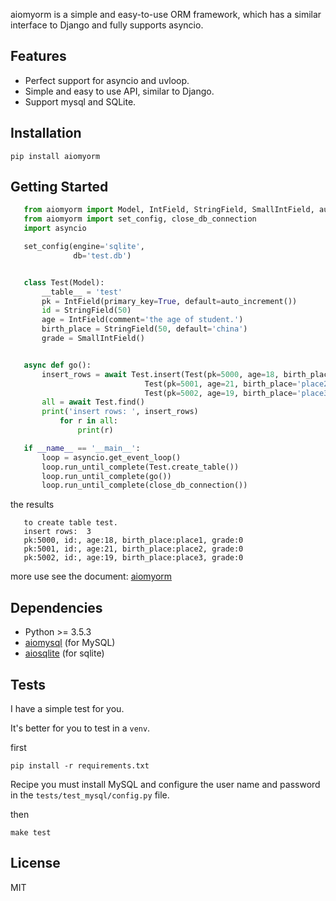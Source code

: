 aiomyorm is a simple and easy-to-use ORM framework, which has a similar interface to Django and fully supports asyncio.

## Features


* Perfect support for asyncio and uvloop.
* Simple and easy to use API, similar to Django.
* Support mysql and SQLite.

## Installation
```shell script
pip install aiomyorm
```
   

## Getting Started


```python
   from aiomyorm import Model, IntField, StringField, SmallIntField, auto_increment
   from aiomyorm import set_config, close_db_connection
   import asyncio

   set_config(engine='sqlite',
              db='test.db')


   class Test(Model):
       __table__ = 'test'
       pk = IntField(primary_key=True, default=auto_increment())
       id = StringField(50)
       age = IntField(comment='the age of student.')
       birth_place = StringField(50, default='china')
       grade = SmallIntField()


   async def go():
       insert_rows = await Test.insert(Test(pk=5000, age=18, birth_place='place1'),
                              Test(pk=5001, age=21, birth_place='place2'),
                              Test(pk=5002, age=19, birth_place='place3'))
       all = await Test.find()
       print('insert rows: ', insert_rows)
           for r in all:
               print(r)

   if __name__ == '__main__':
       loop = asyncio.get_event_loop()
       loop.run_until_complete(Test.create_table())
       loop.run_until_complete(go())
       loop.run_until_complete(close_db_connection())
```
the results
```text
   to create table test.
   insert rows:  3
   pk:5000, id:, age:18, birth_place:place1, grade:0
   pk:5001, id:, age:21, birth_place:place2, grade:0
   pk:5002, id:, age:19, birth_place:place3, grade:0
```

more use see the document: [aiomyorm](https://aiomyorm.readthedocs.io)

## Dependencies

* Python >= 3.5.3
* [aiomysql](https://github.com/aio-libs/aiomysql) (for MySQL)
* [aiosqlite](https://github.com/jreese/aiosqlite) (for sqlite)

## Tests

I have a simple test for you.

It's better for you to test in a ``venv``.

first
``` shell script
pip install -r requirements.txt
```

Recipe you must install MySQL and configure the user name and password
in the ``tests/test_mysql/config.py`` file.

then
```shell script
make test
```

## License

MIT
